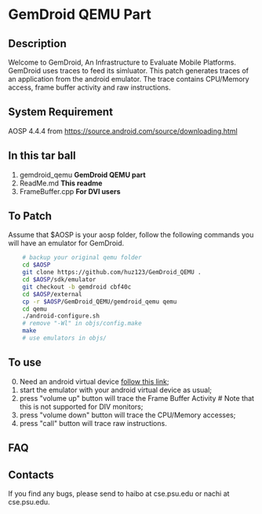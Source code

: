 GemDroid QEMU Part
====================
Description
----------
Welcome to GemDroid, An Infrastructure to Evaluate Mobile Platforms. GemDroid uses traces to feed its simluator. This patch generates traces of an application from the android emulator. The trace contains CPU/Memory access, frame buffer activity and raw instructions.

System Requirement
-------------------
AOSP 4.4.4 from https://source.android.com/source/downloading.html


In this tar ball
-----------------------------
1. gemdroid_qemu 	__GemDroid QEMU part__
2. ReadMe.md 	 	__This readme__
3. FrameBuffer.cpp  __For DVI users__

To Patch
-------- 
Assume that $AOSP is your aosp folder, follow the following commands you will have an emulator for GemDroid.

```bash
	# backup your original qemu folder
	cd $AOSP
	git clone https://github.com/huz123/GemDroid_QEMU .
	cd $AOSP/sdk/emulator
	git checkout -b gemdroid cbf40c
	cd $AOSP/external
	cp -r $AOSP/GemDroid_QEMU/gemdroid_qemu qemu
	cd qemu
	./android-configure.sh
	# remove "-Wl" in objs/config.make
	make 
	# use emulators in objs/
```



To use
------
0. Need an android virtual device [follow this link](https://developer.android.com/tools/devices/index.html);
1. start the emulator with your android virtual device as usual;
2. press "volume up" button will trace the Frame Buffer Activity # Note that this is not supported for DIV monitors;
3. press "volume down" button will trace the CPU/Memory accesses;
4. press "call" button will trace raw instructions.

FAQ
-------
<!-- Q: I use a DVI monitor. The numbers of Frame Buffer seem when I press "volume up" button.

A: It is a bug in the emulator. A quick fix is to replace $AOSP/sdk/emulator/opengl/host/libs/libOpenglRender/FrameBuffer.cpp using the file we provided. 
 -->
Contacts
------
If you find any bugs, please send to haibo at cse.psu.edu or nachi at cse.psu.edu.
